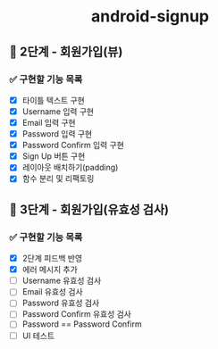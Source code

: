 <h1 align="center">android-signup</h1>

## 🚀 2단계 - 회원가입(뷰)

### ✅ 구현할 기능 목록

- [x]  타이틀 텍스트 구현
- [x]  Username 입력 구현
- [x]  Email 입력 구현
- [x]  Password 입력 구현
- [x]  Password Confirm 입력 구현
- [x]  Sign Up 버튼 구현
- [x]  레이아웃 배치하기(padding)
- [x]  함수 분리 및 리팩토링

## 🚀 3단계 - 회원가입(유효성 검사)

### ✅ 구현할 기능 목록

- [x]  2단계 피드백 반영
- [x]  에러 메시지 추가
- [ ]  Username 유효성 검사
- [ ]  Email 유효성 검사
- [ ]  Password 유효성 검사
- [ ]  Password Confirm 유효성 검사
- [ ]  Password == Password Confirm
- [ ]  UI 테스트